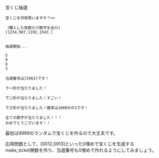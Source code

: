 宝くじ抽選
```
宝くじを何枚買いますか？>>

（購入した枚数だけ数字を出力)
[1234,987,1192,1543,]


抽選開始...

5
9
6
3

当選番号は[5963]です！

下一桁が当たりました！

下二桁が当たりました！すごい！

下三桁が当たりました！確率は1000分の1です！

全ての数字が当たりました！！！
おめでとうございます！！
```
最初は9999のランダムで宝くじを作るので大丈夫です。　

応用問題として、[0012,0913]といった0埋めで宝くじを生成する   
make_ticket関数を作り、当選番号も0埋めで作れるようにしてみましょう。
